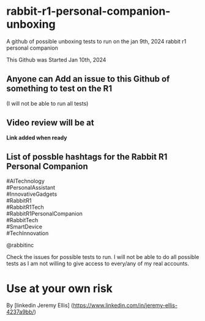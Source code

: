# rabbit-r1-personal-companion-unboxing

A github of possible  unboxing tests to run on the jan 9th, 2024 rabbit r1 personal companion

This Github was Started Jan 10th, 2024

## Anyone can Add an issue to this Github of something to test on the R1
(I will not be able to run all tests)


## Video review will be at 

**Link added when ready**


## List of possble hashtags for the Rabbit R1 Personal Companion

#AITechnology   
#PersonalAssistant   
#InnovativeGadgets   
#RabbitR1   
#RabbitR1Tech   
#RabbitR1PersonalCompanion  
#RabbitTech  
#SmartDevice  
#TechInnovation  





@rabbitinc    





Check the issues for possible tests to run. I will not be able to do all possible tests as I am not willing to give access to every/any of my real accounts.



# Use at your own risk

By [linkedin Jeremy Ellis] (https://www.linkedin.com/in/jeremy-ellis-4237a9bb/) 

